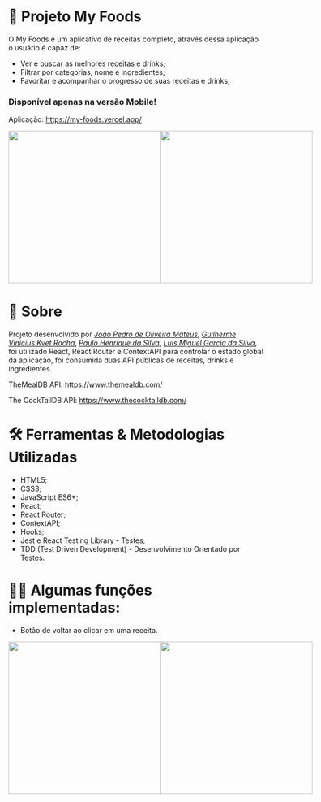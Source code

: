 # 🥘 Projeto My Foods

O My Foods é um aplicativo de receitas completo, através dessa aplicação o usuário é capaz de:

- Ver e buscar as melhores receitas e drinks;
- Filtrar por categorias, nome e ingredientes;
- Favoritar e acompanhar o progresso de suas receitas e drinks;

### Disponível apenas na versão Mobile!

Aplicação: https://my-foods.vercel.app/

<div style="display: flex">
  <img src="https://user-images.githubusercontent.com/99822908/181251359-e1b88464-be75-4e50-b844-7a534cf432a8.png" width="300" />
  <img src="https://user-images.githubusercontent.com/99822908/181251395-3b045c48-b0e6-438d-8cbd-d9402b7409da.png" width="300" />
</div>

# 📄 Sobre

Projeto desenvolvido por _[João Pedro de Oliveira Mateus](https://www.linkedin.com/in/jo%C3%A3o-pedro-de-oliveira-mateus-81b137187/)_,
_[Guilherme Vinicius Kvet Rocha](https://www.linkedin.com/in/guilherme-vinicius-kvet-rocha-6a5599170/)_,
_[Paulo Henrique da Silva](https://www.linkedin.com/in/paulo-henrique-da-silva-a129ab231/)_,
_[Luis Miguel Garcia da Silva](https://www.linkedin.com/in/luis-miguel-garcia-da-silva-3b1138232/)_,
foi utilizado React, React Router e ContextAPI para controlar o estado global da aplicação, foi consumida duas API públicas de receitas, drinks e ingredientes.

TheMealDB API: https://www.themealdb.com/

The CockTailDB API: https://www.thecocktaildb.com/

# 🛠 Ferramentas & Metodologias Utilizadas

- HTML5;
- CSS3;
- JavaScript ES6+;
- React;
- React Router;
- ContextAPI;
- Hooks;
- Jest e React Testing Library - Testes;
- TDD (Test Driven Development) - Desenvolvimento Orientado por Testes.

# 👨‍💻 Algumas funções implementadas:

- Botão de voltar ao clicar em uma receita.

<div style="display: flex">
  <img src="https://user-images.githubusercontent.com/99822908/181254660-986260a5-93c1-467f-bc12-f5ece473fa58.png" width="300" />
  <img src="https://user-images.githubusercontent.com/99822908/181254912-434be3ba-94a3-4bd0-8e73-273cdd85ea1f.png" width="300" />
</div>
